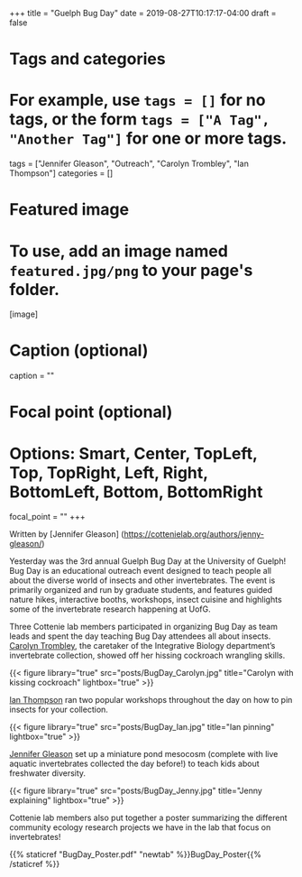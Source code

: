 +++
title = "Guelph Bug Day"
date = 2019-08-27T10:17:17-04:00
draft = false

# Tags and categories
# For example, use `tags = []` for no tags, or the form `tags = ["A Tag", "Another Tag"]` for one or more tags.
tags = ["Jennifer Gleason", "Outreach", "Carolyn Trombley", "Ian Thompson"]
categories = []


# Featured image
# To use, add an image named `featured.jpg/png` to your page's folder. 
[image]
  # Caption (optional)
  caption = ""

  # Focal point (optional)
  # Options: Smart, Center, TopLeft, Top, TopRight, Left, Right, BottomLeft, Bottom, BottomRight
  focal_point = ""
+++

Written by [Jennifer Gleason] (https://cottenielab.org/authors/jenny-gleason/)

Yesterday was the 3rd annual Guelph Bug Day at the University of Guelph! Bug Day is an educational outreach event designed to teach people all about the diverse world of insects and other invertebrates. The event is primarily organized and run by graduate students, and features guided nature hikes, interactive booths, workshops, insect cuisine and highlights some of the invertebrate research happening at UofG.

Three Cottenie lab members participated in organizing Bug Day as team leads and spent the day teaching Bug Day attendees all about insects. [Carolyn Trombley](https://cottenielab.org/authors/carolyn-trombley/), the caretaker of the Integrative Biology department’s invertebrate collection, showed off her hissing cockroach wrangling skills.

{{< figure library="true" src="posts/BugDay_Carolyn.jpg" title="Carolyn with kissing cockroach" lightbox="true" >}}

[Ian Thompson](https://cottenielab.org/authors/ian-thompson/) ran two popular workshops throughout the day on how to pin insects for your collection. 

{{< figure library="true" src="posts/BugDay_Ian.jpg" title="Ian pinning" lightbox="true" >}}


[Jennifer Gleason](https://cottenielab.org/authors/jenny-gleason/) set up a miniature pond mesocosm (complete with live aquatic invertebrates collected the day before!) to teach kids about freshwater diversity. 

{{< figure library="true" src="posts/BugDay_Jenny.jpg" title="Jenny explaining" lightbox="true" >}}


Cottenie lab members also put together a poster summarizing the different community ecology research projects we have in the lab that focus on invertebrates!

{{% staticref "BugDay_Poster.pdf" "newtab" %}}BugDay_Poster{{% /staticref %}}

